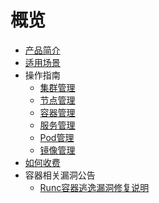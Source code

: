 # 概览


* [产品简介](/udocker/intro) 
* [适用场景](/udocker/suit) 
* 操作指南
    * [集群管理](/udocker/guide/cluster)
    * [节点管理](/udocker/guide/node)
    * [容器管理](/udocker/guide/container)
    * [服务管理](/udocker/guide/service)
    * [Pod管理](/udocker/guide/pod)
    * [镜像管理](/udocker/guide/hub)
* [如何收费](/udocker/price)
* 容器相关漏洞公告
    * [Runc容器逃逸漏洞修复说明](/udocker/vulnerability/cve-2019-5736)
       
        
